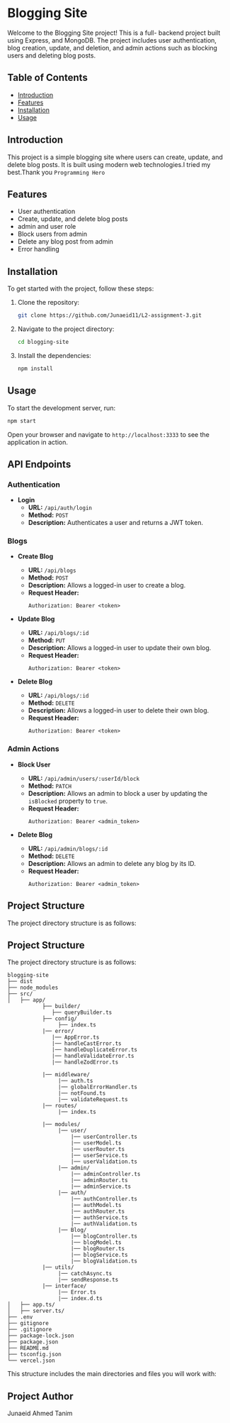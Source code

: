 # Blogging Site

Welcome to the Blogging Site project! This is a full- backend project built using  Express, and MongoDB. The project includes user authentication, blog creation, update, and deletion, and admin actions such as blocking users and deleting blog posts.

## Table of Contents

- [Introduction](#introduction)
- [Features](#features)
- [Installation](#installation)
- [Usage](#usage)

## Introduction

This project is a simple blogging site where users can create, update, and delete blog posts. It is built using modern web technologies.I tried my best.Thank you `````Programming Hero`````

## Features

- User authentication
- Create, update, and delete blog posts
- admin and user role
- Block users from admin
- Delete any blog post from admin
- Error handling

## Installation

To get started with the project, follow these steps:

1. Clone the repository:
   ```sh
   git clone https://github.com/Junaeid11/L2-assignment-3.git
   ```
2. Navigate to the project directory:
   ```sh
   cd blogging-site
   ```
3. Install the dependencies:
   ```sh
   npm install
   ```

## Usage

To start the development server, run:

```sh
npm start
```

Open your browser and navigate to `http://localhost:3333` to see the application in action.

## API Endpoints

### Authentication

- **Login**
  - **URL:** `/api/auth/login`
  - **Method:** `POST`
  - **Description:** Authenticates a user and returns a JWT token.

### Blogs

- **Create Blog**
  - **URL:** `/api/blogs`
  - **Method:** `POST`
  - **Description:** Allows a logged-in user to create a blog.
  - **Request Header:**
    ```
    Authorization: Bearer <token>
    ```


- **Update Blog**
  - **URL:** `/api/blogs/:id`
  - **Method:** `PUT`
  - **Description:** Allows a logged-in user to update their own blog.
  - **Request Header:**
    ```
    Authorization: Bearer <token>
    ```

- **Delete Blog**
  - **URL:** `/api/blogs/:id`
  - **Method:** `DELETE`
  - **Description:** Allows a logged-in user to delete their own blog.
  - **Request Header:**
    ```
    Authorization: Bearer <token>
    ```


    
### Admin Actions

- **Block User**
  - **URL:** `/api/admin/users/:userId/block`
  - **Method:** `PATCH`
  - **Description:** Allows an admin to block a user by updating the `isBlocked` property to `true`.
  - **Request Header:**
    ```
    Authorization: Bearer <admin_token>
    ```

- **Delete Blog**
  - **URL:** `/api/admin/blogs/:id`
  - **Method:** `DELETE`
  - **Description:** Allows an admin to delete any blog by its ID.
  - **Request Header:**
    ```
    Authorization: Bearer <admin_token>
    ```

## Project Structure

The project directory structure is as follows:
## Project Structure

The project directory structure is as follows:

```
blogging-site
├── dist
├── node_modules
├── src/
│   ├── app/
           ├── builder/
              ├── queryBuilder.ts
           ├── config/
                ├── index.ts
           |── error/
              |── AppError.ts
              |── handleCastError.ts
              |── handleDuplicateError.ts
              |── handleValidateError.ts
              |── handleZodError.ts

           |── middleware/
                |── auth.ts
                |── globalErrorHandler.ts
                |── notFound.ts
                |── validateRequest.ts
           |── routes/
                |── index.ts
                
           |── modules/
                |── user/
                    |── userController.ts
                    |── userModel.ts
                    |── userRouter.ts
                    |── userService.ts
                    |── userValidation.ts
                |── admin/
                    |── adminController.ts
                    |── adminRouter.ts
                    |── adminService.ts
                |── auth/
                    |── authController.ts
                    |── authModel.ts
                    |── authRouter.ts
                    |── authService.ts
                    |── authValidation.ts
                |── Blog/
                    |── blogController.ts
                    |── blogModel.ts
                    |── blogRouter.ts
                    |── blogService.ts
                    |── blogValidation.ts    
           |── utils/
                |── catchAsync.ts
                |── sendResponse.ts
           |── interface/
                |── Error.ts
                |── index.d.ts
│   ├── app.ts/
│   ├── server.ts/
├── .env
├── gitignore
├── .gitignore
├── package-lock.json
├── package.json
├── README.md
├── tsconfig.json
└── vercel.json
```


This structure includes the main directories and files you will work with:


## Project Author
Junaeid Ahmed Tanim

